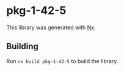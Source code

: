 # pkg-1-42-5

This library was generated with [Nx](https://nx.dev).

## Building

Run `nx build pkg-1-42-5` to build the library.
